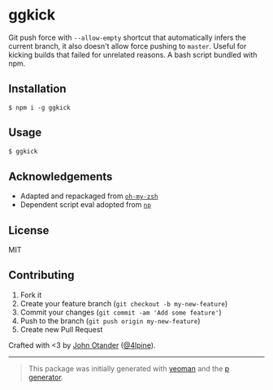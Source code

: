 # ggkick

Git push force with `--allow-empty` shortcut that automatically infers the current branch, it also doesn't allow force pushing to `master`.
Useful for kicking builds that failed for unrelated reasons.
A bash script bundled with npm.

## Installation

```
$ npm i -g ggkick
```

## Usage

```sh
$ ggkick
```

## Acknowledgements

* Adapted and repackaged from [`oh-my-zsh`](https://github.com/robbyrussell/oh-my-zsh/blob/c82f49e734973debfcab9dd7f1a76bfd42186880/plugins/git/git.plugin.zsh#L13)
* Dependent script eval adopted from [`np`](https://github.com/sindresorhus/np/blob/d6a221c7e41fc77a9d1bc24d7425c8b85058a888/np.sh#L18)

## License

MIT

## Contributing

1. Fork it
2. Create your feature branch (`git checkout -b my-new-feature`)
3. Commit your changes (`git commit -am 'Add some feature'`)
4. Push to the branch (`git push origin my-new-feature`)
5. Create new Pull Request

Crafted with <3 by [John Otander](http://johnotander.com) ([@4lpine](https://twitter.com/4lpine)).

***

> This package was initially generated with [yeoman](http://yeoman.io) and the [p generator](https://github.com/johnotander/generator-p.git). 
